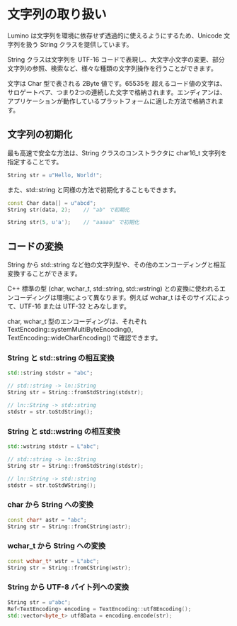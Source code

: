 文字列の取り扱い
==========

Lumino は文字列を環境に依存せず透過的に使えるようにするため、Unicode 文字列を扱う String クラスを提供しています。

String クラスは文字列を UTF-16 コードで表現し、大文字小文字の変更、部分文字列の参照、検索など、様々な種類の文字列操作を行うことができます。

文字は Char 型で表される 2Byte 値です。65535を 超えるコード値の文字は、サロゲートペア、つまり2つの連続した文字で格納されます。エンディアンは、アプリケーションが動作しているプラットフォームに適した方法で格納されます。


文字列の初期化
----------
最も高速で安全な方法は、String クラスのコンストラクタに char16_t 文字列を指定することです。

```cpp
String str = u"Hello, World!";
```

また、std::string と同様の方法で初期化することもできます。

```cpp
const Char data[] = u"abcd";
String str(data, 2);    // "ab" で初期化
```

```cpp
String str(5, u'a');    // "aaaaa" で初期化
```


コードの変換
----------
String から std::string など他の文字列型や、その他のエンコーディングと相互変換することができます。

C++ 標準の型 (char, wchar_t, std::string, std::wstring) との変換に使われるエンコーディングは環境によって異なります。例えば wchar_t はそのサイズによって、UTF-16 または UTF-32 とみなします。

char, wchar_t 型のエンコーディングは、それぞれ TextEncoding::systemMultiByteEncoding(), TextEncoding::wideCharEncoding() で確認できます。

### String と std::string の相互変換

```cpp
std::string stdstr = "abc";

// std::string -> ln::String
String str = String::fromStdString(stdstr);

// ln::String -> std::string
stdstr = str.toStdString();
```

### String と std::wstring の相互変換

```cpp
std::wstring stdstr = L"abc";

// std::string -> ln::String
String str = String::fromStdString(stdstr);

// ln::String -> std::string
stdstr = str.toStdWString();
```

### char から String への変換

```cpp
const char* astr = "abc";
String str = String::fromCString(astr);
```

### wchar_t から String への変換

```cpp
const wchar_t* wstr = L"abc";
String str = String::fromCString(wstr);
```

### String から UTF-8 バイト列への変換

```cpp
String str = u"abc";
Ref<TextEncoding> encoding = TextEncoding::utf8Encoding();
std::vector<byte_t> utf8Data = encoding.encode(str);
```

